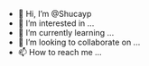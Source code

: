 - 👋 Hi, I’m @Shucayp
- 👀 I’m interested in ...
- 🌱 I’m currently learning ...
- 💞️ I’m looking to collaborate on ...
- 📫 How to reach me ...

<!---
Shucayp/Shucayp is a ✨ special ✨ repository because its `README.md` (this file) appears on your GitHub profile.
You can click the Preview link to take a look at your changes.
--->
